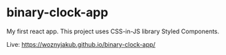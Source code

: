 # binary-clock-app
My first react app. This project uses CSS-in-JS library Styled Components.

Live: https://woznyjakub.github.io/binary-clock-app/
